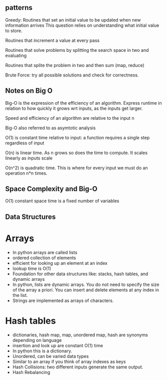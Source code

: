 patterns
--------


Greedy: Routines that set an initial value to be updated when new information arrives
        This question relies on understanding what initial value to store.


Routines that increment a value at every pass


Routines that solve problems by splitting the search space in two and evaluating 

Routines that splite the problem in two and then sum (map, reduce)

Brute Force: try all possible solutions and check for correctness. 




Notes on Big O
--------------

Big-O is the expression of the efficiency of an algorithm. Express runtime in relation to how quickly it grows wrt inputs, as the inputs get larger.

Speed and efficiency of an algorithm are relative to the input n

Big-O also referred to as asymtotic analysis

O(1) is constant time relative to input: a function requires a single step regardless of input

O(n) is linear time. As n grows so does the time to compute. It scales linearly as inputs scale

O(n^2) is quadratic time. This is where for every input we must do an operation n*n times. 


Space Complexity and Big-O
--------------------------

O(1) constant space time is a fixed number of variables 



Data Structures
---------------

Arrays
======

* In python arrays are called lists
* ordered collection of elements
* efficient for looking up an element at an index
* lookup time is O(1) 
* Foundation for other data structures like: stacks, hash tables, and dynamic arrays
* In python, lists are dynamic arrays. You do not need to specify the size of the array a priori. You can insert and delete elements at any index in the list. 
* Strings are implemented as arrays of characters. 


Hash tables
===========
* dictionaries, hash map, map, unordered map, hash are synonyms depending on language
* insertion and look up are constant O(1) time 
* In python this is a dictionary.
* Unordered, can be varied data types
* Similar to an array if you think of array indexes as keys
* Hash Collisions: two different inputs generate the same output.
* Hash Rebalancing




